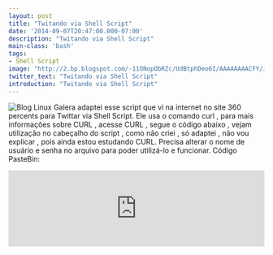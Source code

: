 ```yaml
---
layout: post
title: "Twitando via Shell Script"
date: '2014-09-07T20:47:00.000-07:00'
description: "Twitando via Shell Script"
main-class: 'bash'
tags:
- Shell Script
image: "http://2.bp.blogspot.com/-11ONopObRZc/UdBtphDeo6I/AAAAAAAACFY/JENwYIj-P68/s72-c/shell+scripting+bash+twitter.png"
twitter_text: "Twitando via Shell Script"
introduction: "Twitando via Shell Script"
---
```

![Blog Linux](http://2.bp.blogspot.com/-11ONopObRZc/UdBtphDeo6I/AAAAAAAACFY/JENwYIj-P68/s320/shell+scripting+bash+twitter.png "Blog Linux")
Galera adaptei esse script que vi na internet no site 360 percents para Twittar via Shell Script. Ele usa o comando curl , para mais informações sobre CURL , acesse CURL , segue o código abaixo , vejam utilização no cabeçalho do script , como não criei , só adaptei , não vou explicar , pois ainda estou estudando CURL. Precisa alterar o nome de usuário e senha no arquivo para poder utilizá-lo e funcionar.
Código PasteBin: 
<iframe src="http://pastebin.com/raw/ZYvPmy7i" style="border:none;width:100%;"><iframe> 
Código Blog: 
#!/bin/bash
# ---------------------------------------------------------------
# ./tweet.sh
#
# Twitando via Shell Script
#
# Uso: troque no arquivo a palavra 'user' por seu usuario no Twitter
#   troque no arquivo a palavra 'pass' por sua senha no Twitter
# ./tweet.sh [post]
#
# Ex.: ./tweet.sh Fui ao banheiro
#
# Autor: Marcos da B. M. Oliveira, http://www.terminalroot.com.br/
# Desde: Seg 08 Set 2014 00:30:34 BRT
# Versão: adaptado de http://360percents.com/
# Licença: GPL
# ----------------------------------------------------------------
usuario="user"
senha="pass"
cookie="/tmp/cookie.txt"
useragent="Mozilla/5.0"
tweet="$*"
# Buscando twitter
echo "⌚ Entrando no Twitter..."
paginainicial=$(curl -s -b "$cookie" -c "$cookie" -L --sslv3 -A "$useragent" "https://mobile.twitter.com/session/new")
token=$(echo "$paginainicial" | grep "authenticity_token" | sed -e 's/.*value="//' | sed -e 's/" \/>.*//')
# Logando no twitter
echo "⌚ Logando..."
paginadelogin=$(curl -s -b "$cookie" -c "$cookie" -L --sslv3 -A "$useragent" -d "authenticity_token=$token&amp;username=$usuario&amp;password=$senha" "https://mobile.twitter.com/session")
# Pagina de tweetar
echo "⌚ Indo para página de composição..."
paginacompose=$(curl -s -b "$cookie" -c "$cookie" -L -A "$useragent" "https://mobile.twitter.com/compose/tweet")
# Twitando
echo "⌚ Twitando: $tweet "
tweettoken=$(echo "$paginacompose" | grep "authenticity_token" | sed -e 's/.*value="//' | sed -e 's/" \/>.*//' | tail -n 1)
update=$(curl -s -b "$cookie" -c "$cookie" -L --sslv3 -A "$useragent" -d "authenticity_token=$tweettoken&amp;tweet[text]=$tweet&amp;tweet[display_coordinates]=false" "https://mobile.twitter.com/")
# Indo pra página de deslogar
deslogarpage=$(curl -s -b "$cookie" -c "$cookie" -L --sslv3 -A "$useragent" "https://mobile.twitter.com/account")
# Deslogando
echo "⌚ deslogando..."
deslogartoken=$(echo "$deslogarpage" | grep "authenticity_token" | sed -e 's/.*value="//' | sed -e 's/" \/>.*//' | tail -n 1)
deslogar=$(curl -s -b "$cookie" -c "$cookie" -L --sslv3 -A "$useragent" -d "authenticity_token=$deslogartoken" "https://mobile.twitter.com/session/destroy")
rm "$cookie"
Fonte: 360 percents
